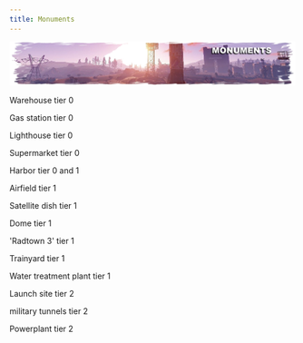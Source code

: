 ```yaml
---
title: Monuments
---
```


<p>
  
<center><img src="images/monuments.png"></center>

<p>
  Warehouse tier 0

Gas station tier 0

Lighthouse tier 0

Supermarket tier 0

Harbor tier 0 and 1

Airfield tier 1

Satellite dish tier 1

Dome tier 1

'Radtown 3' tier 1

Trainyard tier 1

Water treatment plant tier 1

Launch site tier 2

military tunnels tier 2

Powerplant tier 2
